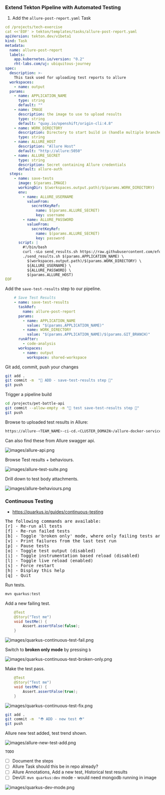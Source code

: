 ### Extend Tekton Pipeline with Automated Testing

1. Add the `allure-post-report.yaml` Task
```yaml
cd /projects/tech-exercise
cat <<'EOF' > tekton/templates/tasks/allure-post-report.yaml
apiVersion: tekton.dev/v1beta1
kind: Task
metadata:
  name: allure-post-report
  labels:
    app.kubernetes.io/version: "0.2"
    rht-labs.com/uj: ubiquitous-journey
spec:
  description: >-
    This task used for uploading test reports to allure
  workspaces:
    - name: output
  params:
    - name: APPLICATION_NAME
      type: string
      default: ""
    - name: IMAGE
      description: the image to use to upload results
      type: string
      default: "quay.io/openshift/origin-cli:4.8"
    - name: WORK_DIRECTORY
      description: Directory to start build in (handle multiple branches)
      type: string
    - name: ALLURE_HOST
      description: "Allure Host"
      default: "http://allure:5050"
    - name: ALLURE_SECRET
      type: string
      description: Secret containing Allure credentials
      default: allure-auth
  steps:
    - name: save-tests
      image: $(params.IMAGE)
      workingDir: $(workspaces.output.path)/$(params.WORK_DIRECTORY)
      env:
        - name: ALLURE_USERNAME
          valueFrom:
            secretKeyRef:
              name: $(params.ALLURE_SECRET)
              key: username
        - name: ALLURE_PASSWORD
          valueFrom:
            secretKeyRef:
              name: $(params.ALLURE_SECRET)
              key: password
      script: |
        #!/bin/bash
        curl -sLo send_results.sh https://raw.githubusercontent.com/eformat/allure/main/scripts/send_results.sh && chmod 755 send_results.sh
        ./send_results.sh $(params.APPLICATION_NAME) \
          $(workspaces.output.path)/$(params.WORK_DIRECTORY) \
          ${ALLURE_USERNAME} \
          ${ALLURE_PASSWORD} \
          $(params.ALLURE_HOST)
EOF
```

Add the `save-test-results` step to our pipeline.

```yaml
    # Save Test Results
    - name: save-test-results
      taskRef:
        name: allure-post-report
      params:
        - name: APPLICATION_NAME
          value: "$(params.APPLICATION_NAME)"
        - name: WORK_DIRECTORY
          value: "$(params.APPLICATION_NAME)/$(params.GIT_BRANCH)"
      runAfter:
        - code-analysis
      workspaces:
        - name: output
          workspace: shared-workspace
```

Git add, commit, push your changes

```bash
git add .
git commit -m  "🥽 ADD - save-test-results step 🥽" 
git push 
```

Trigger a pipeline build

```bash
cd /projects/pet-battle-api
git commit --allow-empty -m "🧦 test save-test-results step 🧦"
git push
```

Browse to uploaded test results in Allure:

```bash
https://allure-<TEAM_NAME>-ci-cd.<CLUSTER_DOMAIN>/allure-docker-service/projects/pet-battle-api/reports/latest/index.html
```

Can also find these from Allure swagger api.

![images/allure-api.png](images/allure-api.png)

Browse Test results + behaviours.

![images/allure-test-suite.png](images/allure-test-suite.png)

Drill down to test body attachments.

![images/allure-behaviours.png](images/allure-behaviours.png)

### Continuous Testing

- https://quarkus.io/guides/continuous-testing

<pre>
The following commands are available:
[r] - Re-run all tests
[f] - Re-run failed tests
[b] - Toggle 'broken only' mode, where only failing tests are run (disabled)
[v] - Print failures from the last test run
[p] - Pause tests
[o] - Toggle test output (disabled)
[i] - Toggle instrumentation based reload (disabled)
[l] - Toggle live reload (enabled)
[s] - Force restart
[h] - Display this help
[q] - Quit
</pre>

Run tests.

```bash
mvn quarkus:test
```

Add a new failing test.

```java
    @Test
    @Story("Test me")
    void testMe() {
        Assert.assertFalse(false);
    }
```

![images/quarkus-continuous-test-fail.png](images/quarkus-continuous-test-fail.png)

Switch to **broken only mode** by pressing `b`

![images/quarkus-continuous-test-broken-only.png](images/quarkus-continuous-test-broken-only.png)

Make the test pass.

```java
    @Test
    @Story("Test me")
    void testMe() {
        Assert.assertFalse(true);
    }
```

![images/quarkus-continuous-test-fix.png](images/quarkus-continuous-test-fix.png)

```bash
git add .
git commit -m  "⛑️ ADD - new test ⛑️" 
git push 
```

Allure new test added, test trend shown.

![images/allure-new-test-add.png](images/allure-new-test-add.png)

`TODO`

- [ ] Document the steps
- [ ] Allure Task should this be in repo already?
- [ ] Allure Annotations, Add a new test, Historical test results
- [ ] DevUI: `mvn quarkus:dev` mode - would need mongodb running in image

![images/quarkus-dev-mode.png](images/quarkus-dev-mode.png)
